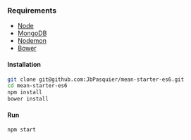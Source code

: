 ### Requirements

-   [Node](https://doc.ubuntu-fr.org/nodejs#depuis_un_ppa)
-   [MongoDB](https://doc.ubuntu-fr.org/mongodb#installation)
-   [Nodemon](http://nodemon.io/)
-   [Bower](https://bower.io/)


#### Installation

```bash
git clone git@github.com:JbPasquier/mean-starter-es6.git
cd mean-starter-es6
npm install
bower install
```

#### Run

```bash
npm start
```
